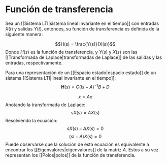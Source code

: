 # Función de transferencia

Sea un [[Sistema LTI|sistema lineal invariante en el tiempo]] con entradas $X(t)$ y salidas $Y(t)$, entonces, su función de transferencia es definida de la siguiente manera: 

$$H(s) = \frac{Y(s)}{X(s)}$$
Donde $H(s)$ es la función de transferencia, y $Y(s)$ y $X(s)$ son las [[Transformada de Laplace|transformadas de Laplace]] de las salidas y las entradas, respectivamente.

Para una representación de un [[Espacio estado|espacio estado]] de un sistema [[Sistema LTI|lineal invariante en el tiempo]]:
$$\mathbf{H}(s)=C\left(Is-A\right)^{-1}B+D$$

$$\dot{x} = Ax$$
Anotando la transformada de Laplace: 
$$sX(s) = AX(s)$$
Resolviendo la ecuación:
$$sX(s)-AX(s) = 0$$
$$\left(sI-A\right)X(s)=0$$
Puede observarse que la solución de esta ecuación es equivalente a encontrar los [[Eigenvalores|eigenvalores]] de la matriz $A$. Estos a su vez representan los [[Polos|polos]] de la función de transferencia.